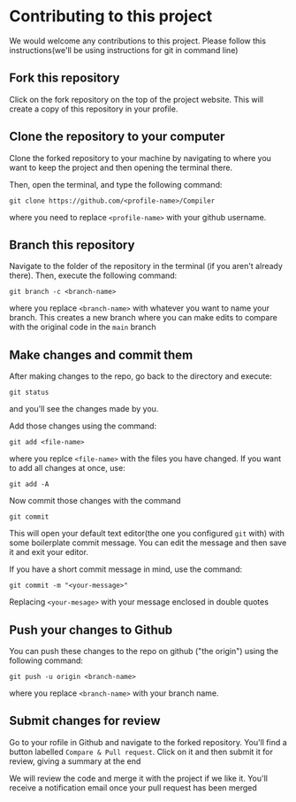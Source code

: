 # Contributing to this project
We would welcome any contributions to this project. Please follow this instructions(we'll be using instructions for git in command line)

## Fork this repository
 Click on the fork repository on the top of the project website. This will create a copy of this repository in your profile.


## Clone the repository to your computer
 Clone the forked repository to your machine by navigating to where you want to keep the project and then opening the terminal there.

Then, open the terminal, and type the following command:

    git clone https://github.com/<profile-name>/Compiler

where you need to replace ```<profile-name>``` with your github username.

## Branch this repository
Navigate to the folder of the repository in the terminal (if you aren't already there). Then, execute the following command:

    git branch -c <branch-name>

where you replace ```<branch-name>``` with whatever you want to name your branch. This creates a new branch where you can make edits to compare with the original code in the ```main``` branch

## Make changes and commit them

After making changes to the repo, go back to the directory and execute:

    git status

and you'll see the changes made by you.

Add those changes using the command:

    git add <file-name>

where you replce ```<file-name>``` with the files you have changed. If you want to add all changes at once, use:

    git add -A

Now commit those changes with the command

    git commit 

This will open your default text editor(the one you configured ```git``` with) with some boilerplate commit message. You can edit the message and then save it and exit your editor.

If you have a short commit message in mind, use the command:

    git commit -m "<your-message>"

Replacing ```<your-mesage>``` with your message enclosed in double quotes

## Push your changes to Github

You can push these changes to the repo on github ("the origin") using the following command:

    git push -u origin <branch-name>

where you replace ```<branch-name>``` with your branch name.

## Submit changes for review

Go to your rofile in Github and navigate to the forked repository. You'll find a button labelled ```Compare & Pull request```. Click on it and then submit it for review, giving a summary at the end

We will review the code and merge it with the project if we like it. You'll receive a notification email once your pull request has been merged